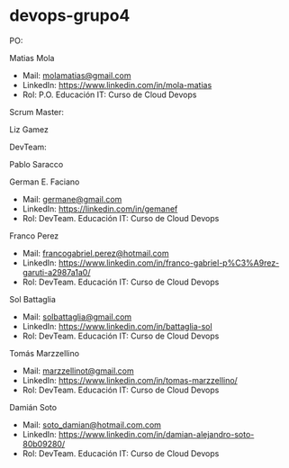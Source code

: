 # devops-grupo4
PO: 

Matias Mola

- Mail: molamatias@gmail.com
- LinkedIn: https://www.linkedin.com/in/mola-matias
- Rol: P.O.
Educación IT: Curso de Cloud Devops

Scrum Master: 

Liz Gamez

DevTeam:

Pablo Saracco

German E. Faciano
- Mail: germane@gmail.com
- LinkedIn: https://linkedin.com/in/gemanef
- Rol: DevTeam.
Educación IT: Curso de Cloud Devops


Franco Perez
- Mail: francogabriel.perez@hotmail.com
- LinkedIn: https://www.linkedin.com/in/franco-gabriel-p%C3%A9rez-garuti-a2987a1a0/
- Rol: DevTeam.
Educación IT: Curso de Cloud Devops


Sol Battaglia
- Mail: solbattaglia@gmail.com
- LinkedIn: https://www.linkedin.com/in/battaglia-sol
- Rol: DevTeam.
Educación IT: Curso de Cloud Devops

Tomás Marzzellino
- Mail: marzzellinot@gmail.com
- LinkedIn: https://www.linkedin.com/in/tomas-marzzellino/
- Rol: DevTeam.
Educación IT: Curso de Cloud Devops

Damián Soto
- Mail: soto_damian@hotmail.com.com
- LinkedIn: https://www.linkedin.com/in/damian-alejandro-soto-80b09280/
- Rol: DevTeam.
Educación IT: Curso de Cloud Devops


